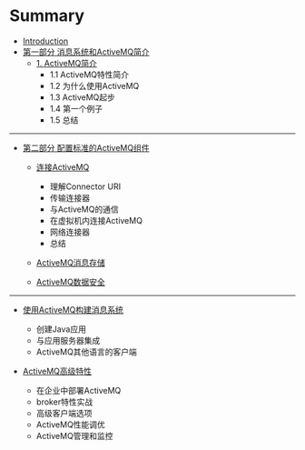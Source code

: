 # Summary

* [Introduction](README.md)
* [第一部分  消息系统和ActiveMQ简介](chapter1.md)
  * [1. ActiveMQ简介](activemq简介.md)
    * 1.1 ActiveMQ特性简介
    * 1.2 为什么使用ActiveMQ
    * 1.3 ActiveMQ起步
    * 1.4 第一个例子
    * 1.5 总结



---

* [第二部分 配置标准的ActiveMQ组件](第二部分-配置标准的activemq组件.md)
  * [连接ActiveMQ](/连接ActiveMQ.md)
    * 理解Connector URI
    * 传输连接器
    * 与ActiveMQ的通信
    * 在虚拟机内连接ActiveMQ
    * 网络连接器
    * 总结

  * [ActiveMQ消息存储](activemq消息存储.md)
  * [ActiveMQ数据安全](/ActiveMQ数据安全.md)


---

* [使用ActiveMQ构建消息系统](使用activemq构建消息系统.md)
  * 创建Java应用
  * 与应用服务器集成
  * ActiveMQ其他语言的客户端

* [ActiveMQ高级特性](/ActiveMQ高级特性.md)
  * 在企业中部署ActiveMQ
  * broker特性实战
  * 高级客户端选项
  * ActiveMQ性能调优
  * ActiveMQ管理和监控


